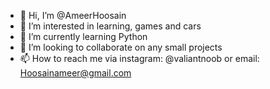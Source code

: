 - 👋 Hi, I’m @AmeerHoosain
- 👀 I’m interested in learning, games and cars
- 🌱 I’m currently learning Python
- 💞️ I’m looking to collaborate on any small projects
- 📫 How to reach me via instagram: @valiantnoob or email: Hoosainameer@gmail.com

<!---
Reaper786/Reaper786 is a ✨ special ✨ repository because its `README.md` (this file) appears on your GitHub profile.
You can click the Preview link to take a look at your changes.
--->
